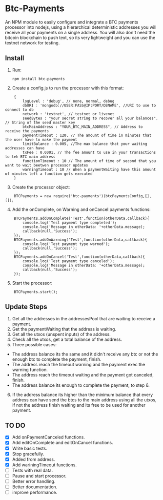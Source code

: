 # Btc-Payments
An NPM module to easily configure and integrate a BTC payments processor into nodejs, using a hierarchical deterministic addresses you will receive all your payments on a single address. You will also don't need the bitcoin blockchain to push text, so its very lightweight and you can use the testnet network for testing. 

## Install
1. Run: 
	```
	npm install btc-payments
	```
2. Create a config.js to run the processor with this format:
```
	{
		logLevel : 'debug', // none, normal, debug
		dbURI : 'mongodb://USER:PASS@IP:PORT/DBNAME', //URI to use to connect to db
		network : 'testnet', // testnet or livenet
		seedBytes : "your secret string to recover all your balances", // String of the seed master key
		btcMainAddress : "YOUR_BTC_MAIN_ADDRESS", // Address to receive the payments
		paymentTimeout : 120, // The amount of time in minutes that the user have to make the payment
		limitBalance : 0.005, //The max balance that your waiting addresses can have
		txFee : 0.0001, // The fee amount to use in your transactions to teh BTC main address
		functionTimeout : 10 // The amount of time of second that you want to wait beetwen processor updates
		warningTimeout : 10 // When a paymentWaiting have this amount of minutes left a function gets executed
	}
```
3. Create the processor object: 
```
	BTCPayments = new require('btc-payments')(btcPaymentsConfig,[],[]);
```
4. Add the onComplete, on Warning and onCancel payments functions:
```
	BTCPayments.addOnComplete('Test',function(otherData,callback){
		console.log('Test payment type completed');
		console.log('Message in otherData: '+otherData.message);
		callback(null,'Success');
	});
	BTCPayments.addOnWarning('Test',function(otherData,callback){
		console.log('Test payment type warned');
		callback(null,'Success');
	});
	BTCPayments.addOnCancel('Test',function(otherData,callback){
		console.log('Test payment type canceled');
		console.log('Message in otherData: '+otherData.message);
		callback(null,'Success');
	});
```
5. Start the processor:
```
	BTCPayments.start();
```

## Update Steps
1. Get all the addresses in the addressesPool that are waiting to receive a payment.
2. Get the paymentWaiting that the address is waiting.
3. Get all the utxos (unspent inputs) of the address.
4. Check all the utxos, get a total balance of the address.
5. Three possible cases:
  * The address balance its the same and it didn't receive any btc or not the enough btc to complete the payment, finish.
  * The address reach the timeout warning and the payment exec the warning function.
  * The address reach the timeout waiting and the payment got canceled, finish.
  * The address balance its enough to complete the payment, to step 6.
6. If the address balance its higher than the minimum balance that every address can have send the btcs to the main address using all the utxos, if not the address finish waiting and its free to be used for another payment. 
  
## TO DO

- [x] Add onPaymentCanceled functions.
- [x] Add editOnComplete and editOnCancel functions.
- [x] Write basic tests.
- [x] Stop gracefully.
- [x] Added from address.
- [x] Add wariningTimeout functions.
- [ ] Tests with real data.
- [ ] Pause and start processor.
- [ ] Better error handling.
- [ ] Better documentation.
- [ ] improve performance.
